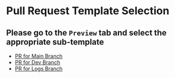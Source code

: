 # Pull Request Template Selection

## Please go to the `Preview` tab and select the appropriate sub-template

* [PR for Main Branch](?expand=1&template=main.md)
* [PR for Dev Branch](?expand=1&template=dev.md)
* [PR for Logs Branch](?expand=1&template=logs.md)

